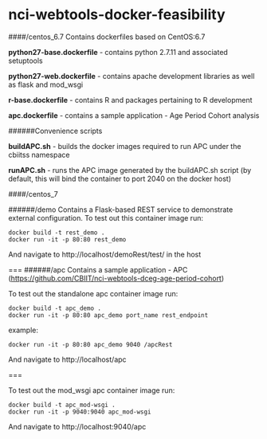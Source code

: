 # nci-webtools-docker-feasibility

####/centos_6.7
Contains dockerfiles based on CentOS:6.7


**python27-base.dockerfile**  - contains python 2.7.11 and associated setuptools


**python27-web.dockerfile** - contains apache development libraries as well as flask and mod_wsgi


**r-base.dockerfile** - contains R and packages pertaining to R development


**apc.dockerfile** - contains a sample application - Age Period Cohort analysis


######Convenience scripts

**buildAPC.sh** - builds the docker images required to run APC under the cbiitss namespace

**runAPC.sh** - runs the APC image generated by the buildAPC.sh script (by default, this will bind the container to port 2040 on the docker host)



####/centos_7


######/demo
Contains a Flask-based REST service to demonstrate external configuration.
To test out this container image run:
```
docker build -t rest_demo .
docker run -it -p 80:80 rest_demo
```

And navigate to http://localhost/demoRest/test/ in the host

===
######/apc
Contains a sample application - APC (https://github.com/CBIIT/nci-webtools-dceg-age-period-cohort)

To test out the standalone apc container image run:
```
docker build -t apc_demo .
docker run -it -p 80:80 apc_demo port_name rest_endpoint
```
example:
```
docker run -it -p 80:80 apc_demo 9040 /apcRest
```

And navigate to http://localhost/apc

===

To test out the mod_wsgi apc container image run:
```
docker build -t apc_mod-wsgi .
docker run -it -p 9040:9040 apc_mod-wsgi
```

And navigate to http://localhost:9040/apc


